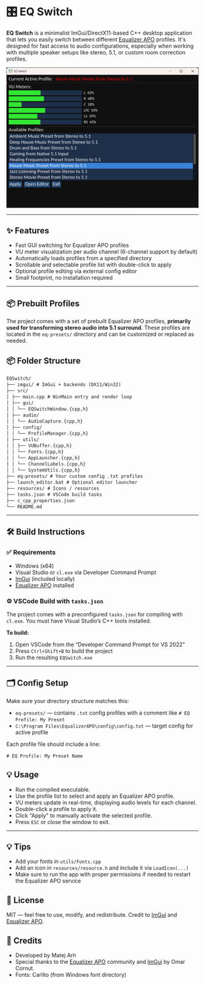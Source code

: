 # 🎛️ EQ Switch

**EQ Switch** is a minimalist ImGui/DirectX11-based C++ desktop application that lets you easily switch between different [Equalizer APO](https://sourceforge.net/projects/equalizerapo/) profiles. It's designed for fast access to audio configurations, especially when working with multiple speaker setups like stereo, 5.1, or custom room correction profiles.

![screenshot](screenshot.png "EQ Switch")

---

## ✨ Features

- Fast GUI switching for Equalizer APO profiles
- VU meter visualization per audio channel (6-channel support by default)
- Automatically loads profiles from a specified directory
- Scrollable and selectable profile list with double-click to apply
- Optional profile editing via external config editor
- Small footprint, no installation required

---

## 📦 Prebuilt Profiles

The project comes with a set of prebuilt Equalizer APO profiles, **primarily used for transforming stereo audio into 5.1 surround**. These profiles are located in the `eq-presets/` directory and can be customized or replaced as needed.

## 📦 Folder Structure

```
EQSwitch/
├── imgui/ # ImGui + backends (DX11/Win32)
├── src/
│ ├── main.cpp # WinMain entry and render loop
│ ├── gui/
│ │ └── EQSwitchWindow.{cpp,h}
│ ├── audio/
│ │ └── AudioCapture.{cpp,h}
│ ├── config/
│ │ └── ProfileManager.{cpp,h}
│ ├── utils/
│ │ ├── VUBuffer.{cpp,h}
│ │ └── Fonts.{cpp,h}
│ │ └── AppLauncher.{cpp,h}
│ │ └── ChannelLabels.{cpp,h}
│ │ └── SystemUtils.{cpp,h}
├── eq-presets/ # Your custom config .txt profiles
├── launch_editor.bat # Optional editor launcher
├── resources/ # Icons / resources
├── tasks.json # VSCode build tasks
├── c_cpp_properties.json
└── README.md
```

---

## 🛠️ Build Instructions

### ✅ Requirements

- Windows (x64)
- Visual Studio or `cl.exe` via Developer Command Prompt
- [ImGui](https://github.com/ocornut/imgui) (included locally)
- [Equalizer APO](https://sourceforge.net/projects/equalizerapo/) installed

### ⚙️ VSCode Build with `tasks.json`

The project comes with a preconfigured `tasks.json` for compiling with `cl.exe`. You must have Visual Studio’s C++ tools installed.

**To build:**

1. Open VSCode from the “Developer Command Prompt for VS 2022”
2. Press `Ctrl+Shift+B` to build the project
3. Run the resulting `EQSwitch.exe`

---

## 🗂️ Config Setup

Make sure your directory structure matches this:

- `eq-presets/` — contains `.txt` config profiles with a comment like `# EQ Profile: My Preset`
- `C:\Program Files\EqualizerAPO\config\config.txt` — target config for active profile

Each profile file should include a line:
```text
# EQ Profile: My Preset Name
```

## 💡 Usage

- Run the compiled executable.
- Use the profile list to select and apply an Equalizer APO profile.
- VU meters update in real-time, displaying audio levels for each channel.
- Double-click a profile to apply it.
- Click "Apply" to manually activate the selected profile.
- Press `ESC` or close the window to exit.

---

## 💡 Tips

- Add your fonts in `utils/Fonts.cpp`
- Add an icon in `resources/resource.h` and include it via `LoadIcon(...)`
- Make sure to run the app with proper permissions if needed to restart the Equalizer APO service

## 📃 License
MIT — feel free to use, modify, and redistribute.
Credit to [ImGui](https://github.com/ocornut/imgui) and [Equalizer APO](https://sourceforge.net/projects/equalizerapo/).

## 🙏 Credits
- Developed by Matej Arh
- Special thanks to the [Equalizer APO](https://sourceforge.net/projects/equalizerapo/) community and [ImGui](https://github.com/ocornut/imgui) by Omar Cornut.
- Fonts: Carlito (from Windows font directory)